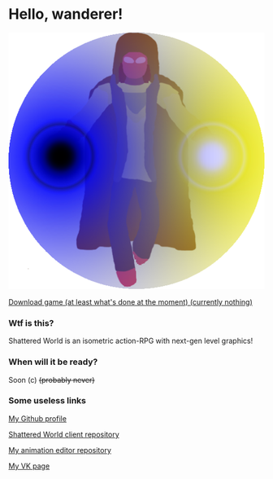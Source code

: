 # Hello, wanderer!
![Aranora](ic_launcher.png)

[Download game (at least what's done at the moment) (currently nothing)](
        https://github.com/Mirage-A/SW-Client/raw/master/SW%20-%20Game.jar
      )

### Wtf is this?
Shattered World is an isometric action-RPG with next-gen level graphics!

### When will it be ready?
Soon (c) ~~(probably never)~~

### Some useless links
[My Github profile](https://github.com/Mirage-A)

[Shattered World client repository](https://github.com/Mirage-A/SW-Client)

[My animation editor repository](https://github.com/Mirage-A/SW-Animation)

[My VK page](https://vk.com/ardenit1)
